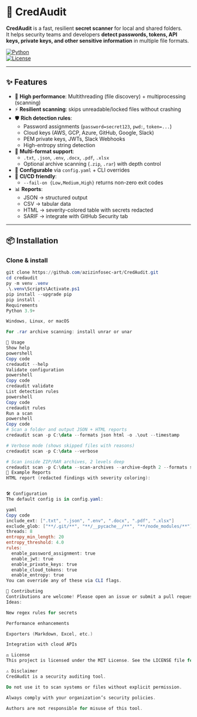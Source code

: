 # 🔐 CredAudit

**CredAudit** is a fast, resilient **secret scanner** for local and shared folders.  
It helps security teams and developers **detect passwords, tokens, API keys, private keys, and other sensitive information** in multiple file formats.  

[![Python](https://img.shields.io/badge/python-3.9%2B-blue.svg)](https://www.python.org/)  
[![License](https://img.shields.io/badge/license-MIT-green.svg)](LICENSE)

---

## ✨ Features

- 🚀 **High performance**: Multithreading (file discovery) + multiprocessing (scanning)  
- ⚡ **Resilient scanning**: skips unreadable/locked files without crashing  
- 🛡️ **Rich detection rules**:
  - Password assignments (`password=secret123`, `pwd:`, `token=...`)  
  - Cloud keys (AWS, GCP, Azure, GitHub, Google, Slack)  
  - PEM private keys, JWTs, Slack Webhooks  
  - High-entropy string detection  
- 📂 **Multi-format support**:
  - `.txt`, `.json`, `.env`, `.docx`, `.pdf`, `.xlsx`  
  - Optional archive scanning (`.zip`, `.rar`) with depth control  
- 🧩 **Configurable** via `config.yaml` + CLI overrides  
- 🎯 **CI/CD friendly**:
  - `--fail-on {Low,Medium,High}` returns non-zero exit codes  
- 📊 **Reports**:
  - JSON → structured output  
  - CSV → tabular data  
  - HTML → severity-colored table with secrets redacted  
  - SARIF → integrate with GitHub Security tab

---

## 📦 Installation

### Clone & install
```powershell
git clone https://github.com/azizinfosec-art/CredAudit.git
cd credaudit
py -m venv .venv
.\.venv\Scripts\Activate.ps1
pip install --upgrade pip
pip install .
Requirements
Python 3.9+

Windows, Linux, or macOS

For .rar archive scanning: install unrar or unar

🚀 Usage
Show help
powershell
Copy code
credaudit --help
Validate configuration
powershell
Copy code
credaudit validate
List detection rules
powershell
Copy code
credaudit rules
Run a scan
powershell
Copy code
# Scan a folder and output JSON + HTML reports
credaudit scan -p C:\data --formats json html -o .\out --timestamp

# Verbose mode (shows skipped files with reasons)
credaudit scan -p C:\data --verbose

# Scan inside ZIP/RAR archives, 2 levels deep
credaudit scan -p C:\data --scan-archives --archive-depth 2 --formats sarif html
📂 Example Reports
HTML report (redacted findings with severity coloring):


🛠 Configuration
The default config is in config.yaml:

yaml
Copy code
include_ext: [".txt", ".json", ".env", ".docx", ".pdf", ".xlsx"]
exclude_glob: ["**/.git/**", "**/__pycache__/**", "**/node_modules/**"]
threads: 8
entropy_min_length: 20
entropy_threshold: 4.0
rules:
  enable_password_assignment: true
  enable_jwt: true
  enable_private_keys: true
  enable_cloud_tokens: true
  enable_entropy: true
You can override any of these via CLI flags.

🤝 Contributing
Contributions are welcome! Please open an issue or submit a pull request with improvements.
Ideas:

New regex rules for secrets

Performance enhancements

Exporters (Markdown, Excel, etc.)

Integration with cloud APIs

⚖️ License
This project is licensed under the MIT License. See the LICENSE file for details.

⚠️ Disclaimer
CredAudit is a security auditing tool.

Do not use it to scan systems or files without explicit permission.

Always comply with your organization’s security policies.

Authors are not responsible for misuse of this tool.

